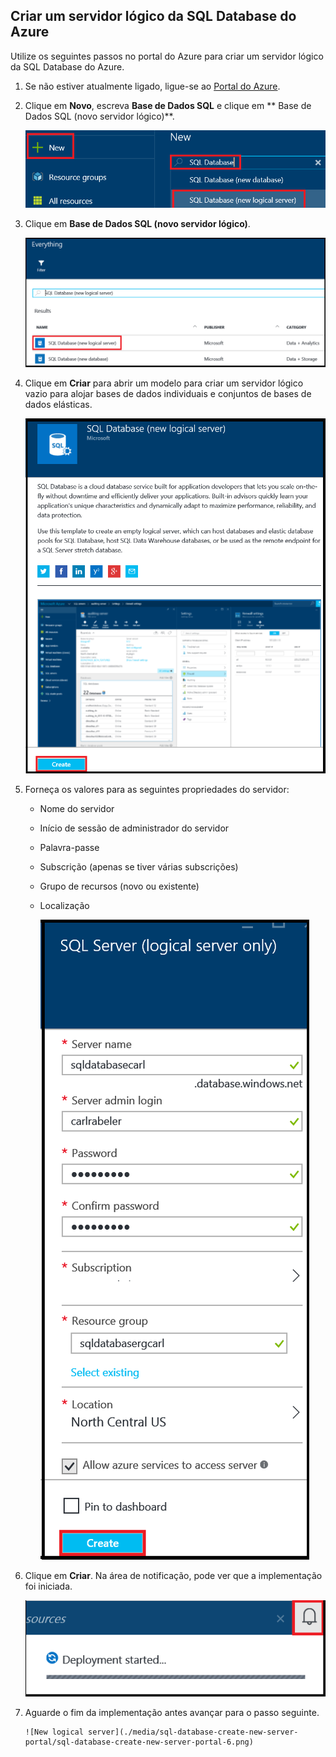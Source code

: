 
<!--
includes/sql-database-create-new-server-portal.md

Latest Freshness check:  2016-04-11 , carlrab.

As of circa 2016-04-11, the following topics might include this include:
articles/sql-database/sql-database-get-started-tutorial.md

-->
## Criar um servidor lógico da SQL Database do Azure
Utilize os seguintes passos no portal do Azure para criar um servidor lógico da SQL Database do Azure.

1. Se não estiver atualmente ligado, ligue-se ao [Portal do Azure](http://portal.azure.com).
2. Clique em **Novo**, escreva **Base de Dados SQL** e clique em ** Base de Dados SQL (novo servidor lógico)**.
   
      ![Novo servidor lógico](./media/sql-database-create-new-server-portal/sql-database-create-new-server-portal-1.png)
3. Clique em **Base de Dados SQL (novo servidor lógico)**.
   
      ![Novo servidor lógico](./media/sql-database-create-new-server-portal/sql-database-create-new-server-portal-2.png)
4. Clique em **Criar** para abrir um modelo para criar um servidor lógico vazio para alojar bases de dados individuais e conjuntos de bases de dados elásticas.
   
      ![Novo servidor lógico](./media/sql-database-create-new-server-portal/sql-database-create-new-server-portal-3.png)
5. Forneça os valores para as seguintes propriedades do servidor:
   
   * Nome do servidor
   * Início de sessão de administrador do servidor
   * Palavra-passe
   * Subscrição (apenas se tiver várias subscrições)
   * Grupo de recursos (novo ou existente)
   * Localização
     
        ![New logical server](./media/sql-database-create-new-server-portal/sql-database-create-new-server-portal-4.png)
6. Clique em **Criar**. Na área de notificação, pode ver que a implementação foi iniciada.
   
      ![Novo servidor lógico](./media/sql-database-create-new-server-portal/sql-database-create-new-server-portal-5.png)
7. Aguarde o fim da implementação antes avançar para o passo seguinte.
   
       ![New logical server](./media/sql-database-create-new-server-portal/sql-database-create-new-server-portal-6.png)

<!--HONumber=sep16_HO1-->


